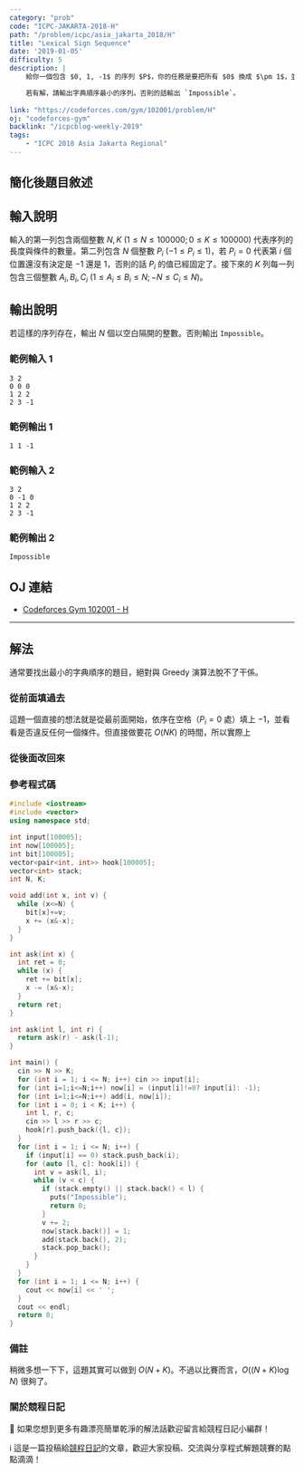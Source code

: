 ```yaml
---
category: "prob"
code: "ICPC-JAKARTA-2018-H"
path: "/problem/icpc/asia_jakarta_2018/H"
title: "Lexical Sign Sequence"
date: '2019-01-05'
difficulty: 5
description: |
    給你一個包含 $0, 1, -1$ 的序列 $P$，你的任務是要把所有 $0$ 換成 $\pm 1$，並同時滿足以下 $K$ 個條件：每一個條件由三個整數 $A_i, B_i, C_i$ 描述之，表示從第 $A_i$ 個數加至第 $B_i$ 個數的總和，必須要 $\ge C_i$。

    若有解，請輸出字典順序最小的序列。否則的話輸出 `Impossible`。
    
link: "https://codeforces.com/gym/102001/problem/H"
oj: "codeforces-gym"
backlink: "/icpcblog-weekly-2019"
tags:
    - "ICPC 2018 Asia Jakarta Regional"
---
```


## 簡化後題目敘述

<showvariable varname="description"></showvariable>

## 輸入說明

輸入的第一列包含兩個整數 $N, K$ ($1\le N\le 100000; 0\le K \le 100000$) 代表序列的長度與條件的數量。第二列包含 $N$ 個整數 $P_i$ ($-1\le P_i\le 1$)，若 $P_i=0$ 代表第 $i$ 個位置還沒有決定是 $-1$ 還是 $1$，否則的話 $P_i$ 的值已經固定了。接下來的 $K$ 列每一列包含三個整數 $A_i, B_i, C_i$ ($1\le A_i \le B_i\le N; -N\le C_i\le N$)。

## 輸出說明

若這樣的序列存在，輸出 $N$ 個以空白隔開的整數。否則輸出 `Impossible`。

### 範例輸入 1

```
3 2
0 0 0
1 2 2
2 3 -1
```

### 範例輸出 1

```
1 1 -1
```

### 範例輸入 2

```
3 2
0 -1 0
1 2 2
2 3 -1
```

### 範例輸出 2

```
Impossible
```

## OJ 連結

* [Codeforces Gym 102001 - H](https://codeforces.com/gym/102001/problem/H)


---

## 解法

通常要找出最小的字典順序的題目，絕對與 Greedy 演算法脫不了干係。

### 從前面填過去

這題一個直接的想法就是從最前面開始，依序在空格（$P_i=0$ 處）填上 $-1$，並看看是否違反任何一個條件。但直接做要花 $O(NK)$ 的時間，所以實際上

### 從後面改回來



### 參考程式碼

```cpp
#include <iostream>
#include <vector>
using namespace std;

int input[100005];
int now[100005];
int bit[100005];
vector<pair<int, int>> hook[100005];
vector<int> stack;
int N, K;

void add(int x, int v) {
  while (x<=N) {
    bit[x]+=v;
    x += (x&-x);
  }
}

int ask(int x) {
  int ret = 0;
  while (x) {
    ret += bit[x];
    x -= (x&-x);
  }
  return ret;
}

int ask(int l, int r) {
  return ask(r) - ask(l-1);
}

int main() {
  cin >> N >> K;
  for (int i = 1; i <= N; i++) cin >> input[i];
  for (int i=1;i<=N;i++) now[i] = (input[i]!=0? input[i]: -1);
  for (int i=1;i<=N;i++) add(i, now[i]);
  for (int i = 0; i < K; i++) {
    int l, r, c;
    cin >> l >> r >> c;
    hook[r].push_back({l, c});
  }
  for (int i = 1; i <= N; i++) {
    if (input[i] == 0) stack.push_back(i);
    for (auto [l, c]: hook[i]) {
      int v = ask(l, i);
      while (v < c) {
        if (stack.empty() || stack.back() < l) {
          puts("Impossible");
          return 0;
        }
        v += 2;
        now[stack.back()] = 1;
        add(stack.back(), 2);
        stack.pop_back();
      }
    }
  }
  for (int i = 1; i <= N; i++) {
    cout << now[i] << ' ';
  }
  cout << endl;
  return 0;
}
```

### 備註

稍微多想一下下，這題其實可以做到 $O(N+K)$。不過以比賽而言，$O((N+K)\log N)$ 很夠了。

### 關於競程日記

🍅 如果您想到更多有趣漂亮簡單乾淨的解法話歡迎留言給競程日記小編群！

ℹ️ 這是一篇投稿給[競程日記](https://www.facebook.com/競程日記-1514973425463954/)的文章，歡迎大家投稿、交流與分享程式解題競賽的點點滴滴！